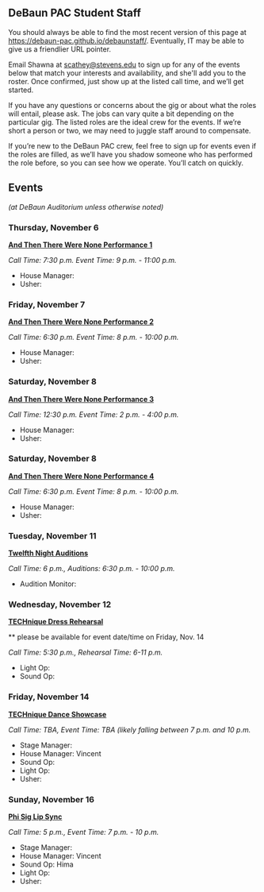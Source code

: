 ## DeBaun PAC Student Staff

You should always be able to find the most recent version of this page at <https://debaun-pac.github.io/debaunstaff/>. Eventually, IT may be able to give us a friendlier URL pointer.

Email Shawna at <scathey@stevens.edu>  to sign up for any of the events below that match your interests and availability, and she'll add you to the roster. Once confirmed, just show up at the listed call time, and we’ll get started.

If you have any questions or concerns about the gig or about what the roles will entail, please ask. The jobs can vary quite a bit depending on the particular gig. The listed roles are the ideal crew for the events. If we’re short a person or two, we may need to juggle staff around to compensate.

If you’re new to the DeBaun PAC crew, feel free to sign up for events even if the roles are filled, as we’ll have you shadow someone who has performed the role before, so you can see how we operate. You’ll catch on quickly.


## Events
*(at DeBaun Auditorium unless otherwise noted)*



### Thursday, November 6
<ins>**And Then There Were None Performance 1**<ins>

_Call Time: 7:30 p.m. Event Time: 9 p.m. - 11:00 p.m._

- House Manager: 
- Usher:

### Friday, November 7
<ins>**And Then There Were None Performance 2**<ins>

_Call Time: 6:30 p.m. Event Time: 8 p.m. - 10:00 p.m._

- House Manager: 
- Usher:


### Saturday, November 8
<ins>**And Then There Were None Performance 3**<ins>

_Call Time: 12:30 p.m. Event Time: 2 p.m. - 4:00 p.m._

- House Manager: 
- Usher:


### Saturday, November 8
<ins>**And Then There Were None Performance 4**<ins>

_Call Time: 6:30 p.m. Event Time: 8 p.m. - 10:00 p.m._

- House Manager: 
- Usher:

### Tuesday, November 11
<ins>**Twelfth Night Auditions**<ins>

_Call Time: 6 p.m., Auditions: 6:30 p.m. - 10:00 p.m._

- Audition Monitor: 

### Wednesday, November 12
<ins>**TECHnique Dress Rehearsal**<ins>

** please be available for event date/time on Friday, Nov. 14

_Call Time: 5:30 p.m., Rehearsal Time: 6-11 p.m._

- Light Op:
- Sound Op:

### Friday, November 14
<ins>**TECHnique Dance Showcase**<ins>

_Call Time: TBA, Event Time: TBA (likely falling between 7 p.m. and 10 p.m._

- Stage Manager:
- House Manager: Vincent
- Sound Op: 
- Light Op:
- Usher:

### Sunday, November 16
<ins>**Phi Sig Lip Sync**<ins>

_Call Time: 5 p.m., Event Time: 7 p.m. - 10 p.m._

- Stage Manager:
- House Manager: Vincent
- Sound Op: Hima
- Light Op:
- Usher:



